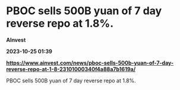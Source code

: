 # PBOC sells 500B yuan of 7 day reverse repo at 1.8%.
**AInvest**

**2023-10-25 01:39**

**https://www.ainvest.com/news/pboc-sells-500b-yuan-of-7-day-reverse-repo-at-1-8-23101000340f4a88a7b1619a/**

PBOC sells 500B yuan of 7 day reverse repo at 1.8%.